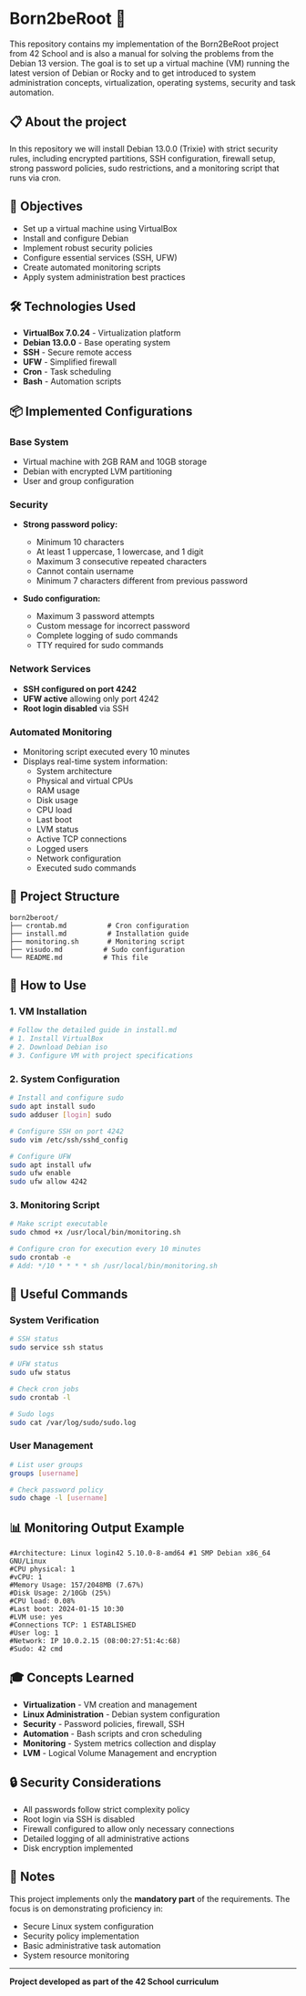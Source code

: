 # Born2beRoot 🐧

This repository contains my implementation of the Born2BeRoot project from 42 School and is also a manual for solving the problems from the Debian 13 version.
The goal is to set up a virtual machine (VM) running the latest version of Debian or Rocky and to get introduced to system administration concepts, virtualization, operating systems, security and task automation.

## 📋 About the project

In this repository we will install Debian 13.0.0 (Trixie) with strict security rules, including encrypted partitions, SSH configuration, firewall setup, strong password policies, sudo restrictions, and a monitoring script that runs via cron.

## 🎯 Objectives

- Set up a virtual machine using VirtualBox
- Install and configure Debian
- Implement robust security policies
- Configure essential services (SSH, UFW)
- Create automated monitoring scripts
- Apply system administration best practices

## 🛠️ Technologies Used

- **VirtualBox 7.0.24** - Virtualization platform
- **Debian 13.0.0**  - Base operating system
- **SSH** - Secure remote access
- **UFW** - Simplified firewall
- **Cron** - Task scheduling
- **Bash** - Automation scripts

## 📦 Implemented Configurations

### Base System
- Virtual machine with 2GB RAM and 10GB storage
- Debian with encrypted LVM partitioning
- User and group configuration

### Security
- **Strong password policy:**
  - Minimum 10 characters
  - At least 1 uppercase, 1 lowercase, and 1 digit
  - Maximum 3 consecutive repeated characters
  - Cannot contain username
  - Minimum 7 characters different from previous password

- **Sudo configuration:**
  - Maximum 3 password attempts
  - Custom message for incorrect password
  - Complete logging of sudo commands
  - TTY required for sudo commands

### Network Services
- **SSH configured on port 4242**
- **UFW active** allowing only port 4242
- **Root login disabled** via SSH

### Automated Monitoring
- Monitoring script executed every 10 minutes
- Displays real-time system information:
  - System architecture
  - Physical and virtual CPUs
  - RAM usage
  - Disk usage
  - CPU load
  - Last boot
  - LVM status
  - Active TCP connections
  - Logged users
  - Network configuration
  - Executed sudo commands

## 📁 Project Structure

```
born2beroot/
├── crontab.md          # Cron configuration
├── install.md          # Installation guide
├── monitoring.sh       # Monitoring script
├── visudo.md          # Sudo configuration
└── README.md          # This file
```

## 🚀 How to Use

### 1. VM Installation
```bash
# Follow the detailed guide in install.md
# 1. Install VirtualBox
# 2. Download Debian iso
# 3. Configure VM with project specifications
```

### 2. System Configuration
```bash
# Install and configure sudo
sudo apt install sudo
sudo adduser [login] sudo

# Configure SSH on port 4242
sudo vim /etc/ssh/sshd_config

# Configure UFW
sudo apt install ufw
sudo ufw enable
sudo ufw allow 4242
```

### 3. Monitoring Script
```bash
# Make script executable
sudo chmod +x /usr/local/bin/monitoring.sh

# Configure cron for execution every 10 minutes
sudo crontab -e
# Add: */10 * * * * sh /usr/local/bin/monitoring.sh
```

## 🔧 Useful Commands

### System Verification
```bash
# SSH status
sudo service ssh status

# UFW status
sudo ufw status

# Check cron jobs
sudo crontab -l

# Sudo logs
sudo cat /var/log/sudo/sudo.log
```

### User Management
```bash
# List user groups
groups [username]

# Check password policy
sudo chage -l [username]
```

## 📊 Monitoring Output Example

```
#Architecture: Linux login42 5.10.0-8-amd64 #1 SMP Debian x86_64 GNU/Linux
#CPU physical: 1
#vCPU: 1
#Memory Usage: 157/2048MB (7.67%)
#Disk Usage: 2/10Gb (25%)
#CPU load: 0.08%
#Last boot: 2024-01-15 10:30
#LVM use: yes
#Connections TCP: 1 ESTABLISHED
#User log: 1
#Network: IP 10.0.2.15 (08:00:27:51:4c:68)
#Sudo: 42 cmd
```

## 🎓 Concepts Learned

- **Virtualization** - VM creation and management
- **Linux Administration** - Debian system configuration
- **Security** - Password policies, firewall, SSH
- **Automation** - Bash scripts and cron scheduling
- **Monitoring** - System metrics collection and display
- **LVM** - Logical Volume Management and encryption

## 🔒 Security Considerations

- All passwords follow strict complexity policy
- Root login via SSH is disabled
- Firewall configured to allow only necessary connections
- Detailed logging of all administrative actions
- Disk encryption implemented

## 📝 Notes

This project implements only the **mandatory part** of the requirements. The focus is on demonstrating proficiency in:
- Secure Linux system configuration
- Security policy implementation
- Basic administrative task automation
- System resource monitoring

---

**Project developed as part of the 42 School curriculum**
